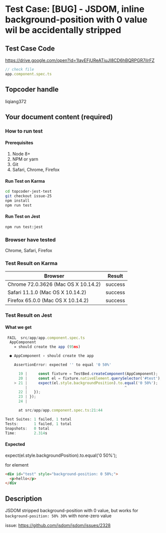 # Test Case: [BUG] - JSDOM, inline background-position with 0 value wil be accidentally stripped

## Test Case Code
https://drive.google.com/open?id=1IayEFjUReATiuJI8CD6hBQRPGR7iIrFZ

```js
// check file
app.component.spec.ts
```

## Topcoder handle

liqiang372

## Your document content (required)
### How to run test
#### Prerequisites

1. Node 8+
2. NPM or yarn
3. Git
4. Safari, Chrome, Firefox

#### Run Test on Karma

```bash
cd topcoder-jest-test
git checkout issue-25
npm install
npm run test
```
#### Run Test on Jest

```bash
npm run test:jest
```

### Browser have tested

Chrome, Safari, Firefox

### Test Result on Karma

| Browser | Result |
| ------ | ------ |
| Chrome 72.0.3626 (Mac OS X 10.14.2) | success |
| Safari 11.1.0 (Mac OS X 10.14.2)  | success | 
| Firefox 65.0.0 (Mac OS X 10.14.2) | success | 


### Test Result on Jest 
#### What we get
```js
 FAIL  src/app/app.component.spec.ts
  AppComponent
    ✕ should create the app (95ms)

  ● AppComponent › should create the app

    AssertionError: expected '' to equal '0 50%'

      19 |     const fixture = TestBed.createComponent(AppComponent);
      20 |     const el = fixture.nativeElement.querySelector('#test');
    > 21 |     expect(el.style.backgroundPosition).to.equal('0 50%');
         |                                            ^
      22 |   });
      23 | });
      24 | 

      at src/app/app.component.spec.ts:21:44

Test Suites: 1 failed, 1 total
Tests:       1 failed, 1 total
Snapshots:   0 total
Time:        2.314s
```
#### Expected
expect(el.style.backgroundPosition).to.equal('0 50%');

for element

```html
<div id="test" style="background-position: 0 50%;">
  <p>hello</p>
</div
```

## Description
JSDOM stripped background-position with 0 value, but works for `background-position: 50% 30%` with none-zero value

issue: https://github.com/jsdom/jsdom/issues/2328



